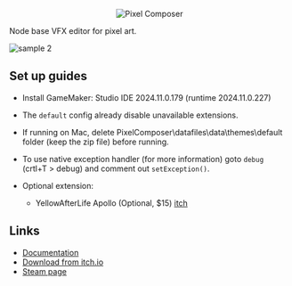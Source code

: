 <p align="center">
  <img src="https://github.com/Ttanasart-pt/Pixel-Composer/blob/6ed587ed6cd52317f6870836c1188ad914c834d4/img/s_banner.png" alt="Pixel Composer"/>
</p>

Node base VFX editor for pixel art.

![sample 2](https://github.com/Ttanasart-pt/Pixel-Composer/blob/2986c4c6131e8729437bdd785bde11980056678c/img/sample%202.gif)

## Set up guides
- Install GameMaker: Studio IDE 2024.11.0.179 (runtime 2024.11.0.227)
- The `default` config already disable unavailable extensions.
- If running on Mac, delete  PixelComposer\datafiles\data\themes\default folder (keep the zip file) before running.
- To use native exception handler (for more information) goto `debug` (crtl+T > debug) and comment out `setException()`.

- Optional extension:
	+ YellowAfterLife Apollo (Optional, $15) [itch](https://yellowafterlife.itch.io/gamemaker-lua)

## Links

- [Documentation](https://pixel-composer-doc.readthedocs.io/en/latest/ui/)
- [Download from itch.io](https://makham.itch.io/pixel-composer)
- [Steam page](https://store.steampowered.com/app/2299510?beta=0)

